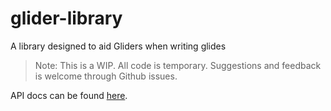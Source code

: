 # glider-library

A library designed to aid Gliders when writing glides

> Note: This is a WIP. All code is temporary. Suggestions and feedback is welcome through Github issues.

API docs can be found [here](https://github.com/mrthankyou/glider-helper-library/blob/main/API.md).